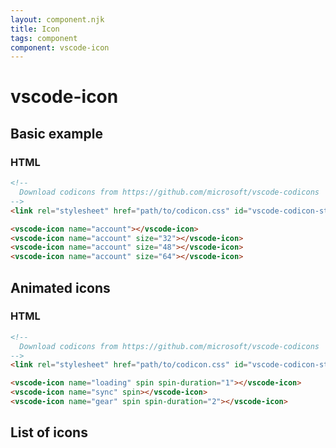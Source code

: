 ```yaml
---
layout: component.njk
title: Icon
tags: component
component: vscode-icon
---
```


# vscode-icon

## Basic example

<component-preview>
  <vscode-icon name="account"></vscode-icon>
  <vscode-icon name="account" size="32"></vscode-icon>
  <vscode-icon name="account" size="48"></vscode-icon>
  <vscode-icon name="account" size="64"></vscode-icon>
</component-preview>

### HTML

```html
<!--
  Download codicons from https://github.com/microsoft/vscode-codicons
-->
<link rel="stylesheet" href="path/to/codicon.css" id="vscode-codicon-stylesheet">

```

```html
<vscode-icon name="account"></vscode-icon>
<vscode-icon name="account" size="32"></vscode-icon>
<vscode-icon name="account" size="48"></vscode-icon>
<vscode-icon name="account" size="64"></vscode-icon>
```

## Animated icons

<component-preview>
  <vscode-icon name="loading" spin spin-duration="1"></vscode-icon>
  <vscode-icon name="sync" spin></vscode-icon>
  <vscode-icon name="gear" spin spin-duration="2"></vscode-icon>
</component-preview>

### HTML

```html
<!--
  Download codicons from https://github.com/microsoft/vscode-codicons
-->
<link rel="stylesheet" href="path/to/codicon.css" id="vscode-codicon-stylesheet">

```

```html
<vscode-icon name="loading" spin spin-duration="1"></vscode-icon>
<vscode-icon name="sync" spin></vscode-icon>
<vscode-icon name="gear" spin spin-duration="2"></vscode-icon>
```

## List of icons

<component-preview>
  <vscode-icon name="account" title="account"></vscode-icon>
  <vscode-icon name="activate-breakpoints" title="activate-breakpoints"></vscode-icon>
  <vscode-icon name="add" title="add"></vscode-icon>
  <vscode-icon name="alert" title="alert"></vscode-icon>
  <vscode-icon name="archive" title="archive"></vscode-icon>
  <vscode-icon name="array" title="array"></vscode-icon>
  <vscode-icon name="arrow-both" title="arrow-both"></vscode-icon>
  <vscode-icon name="arrow-down" title="arrow-down"></vscode-icon>
  <vscode-icon name="arrow-left" title="arrow-left"></vscode-icon>
  <vscode-icon name="arrow-right" title="arrow-right"></vscode-icon>
  <vscode-icon name="arrow-small-down" title="arrow-small-down"></vscode-icon>
  <vscode-icon name="arrow-small-left" title="arrow-small-left"></vscode-icon>
  <vscode-icon name="arrow-small-right" title="arrow-small-right"></vscode-icon>
  <vscode-icon name="arrow-small-up" title="arrow-small-up"></vscode-icon>
  <vscode-icon name="arrow-up" title="arrow-up"></vscode-icon>
  <vscode-icon name="beaker" title="beaker"></vscode-icon>
  <vscode-icon name="bell" title="bell"></vscode-icon>
  <vscode-icon name="bell-dot" title="bell-dot"></vscode-icon>
  <vscode-icon name="bold" title="bold"></vscode-icon>
  <vscode-icon name="book" title="book"></vscode-icon>
  <vscode-icon name="bookmark" title="bookmark"></vscode-icon>
  <vscode-icon name="briefcase" title="briefcase"></vscode-icon>
  <vscode-icon name="broadcast" title="broadcast"></vscode-icon>
  <vscode-icon name="browser" title="browser"></vscode-icon>
  <vscode-icon name="bug" title="bug"></vscode-icon>
  <vscode-icon name="calendar" title="calendar"></vscode-icon>
  <vscode-icon name="call-incoming" title="call-incoming"></vscode-icon>
  <vscode-icon name="call-outgoing" title="call-outgoing"></vscode-icon>
  <vscode-icon name="case-sensitive" title="case-sensitive"></vscode-icon>
  <vscode-icon name="check" title="check"></vscode-icon>
  <vscode-icon name="check-all" title="check-all"></vscode-icon>
  <vscode-icon name="checklist" title="checklist"></vscode-icon>
  <vscode-icon name="chevron-down" title="chevron-down"></vscode-icon>
  <vscode-icon name="chevron-left" title="chevron-left"></vscode-icon>
  <vscode-icon name="chevron-right" title="chevron-right"></vscode-icon>
  <vscode-icon name="chevron-up" title="chevron-up"></vscode-icon>
  <vscode-icon name="chrome-close" title="chrome-close"></vscode-icon>
  <vscode-icon name="chrome-maximize" title="chrome-maximize"></vscode-icon>
  <vscode-icon name="chrome-minimize" title="chrome-minimize"></vscode-icon>
  <vscode-icon name="chrome-restore" title="chrome-restore"></vscode-icon>
  <vscode-icon name="circle-filled" title="circle-filled"></vscode-icon>
  <vscode-icon name="circle-outline" title="circle-outline"></vscode-icon>
  <vscode-icon name="circle-slash" title="circle-slash"></vscode-icon>
  <vscode-icon name="circuit-board" title="circuit-board"></vscode-icon>
  <vscode-icon name="clear-all" title="clear-all"></vscode-icon>
  <vscode-icon name="clippy" title="clippy"></vscode-icon>
  <vscode-icon name="clock" title="clock"></vscode-icon>
  <vscode-icon name="clone" title="clone"></vscode-icon>
  <vscode-icon name="close" title="close"></vscode-icon>
  <vscode-icon name="close-all" title="close-all"></vscode-icon>
  <vscode-icon name="close-dirty" title="close-dirty"></vscode-icon>
  <vscode-icon name="cloud" title="cloud"></vscode-icon>
  <vscode-icon name="cloud-download" title="cloud-download"></vscode-icon>
  <vscode-icon name="cloud-upload" title="cloud-upload"></vscode-icon>
  <vscode-icon name="code" title="code"></vscode-icon>
  <vscode-icon name="collapse-all" title="collapse-all"></vscode-icon>
  <vscode-icon name="color-mode" title="color-mode"></vscode-icon>
  <vscode-icon name="comment" title="comment"></vscode-icon>
  <vscode-icon name="comment-add" title="comment-add"></vscode-icon>
  <vscode-icon name="comment-discussion" title="comment-discussion"></vscode-icon>
  <vscode-icon name="compare-changes" title="compare-changes"></vscode-icon>
  <vscode-icon name="console" title="console"></vscode-icon>
  <vscode-icon name="credit-card" title="credit-card"></vscode-icon>
  <vscode-icon name="dash" title="dash"></vscode-icon>
  <vscode-icon name="dashboard" title="dashboard"></vscode-icon>
  <vscode-icon name="database" title="database"></vscode-icon>
  <vscode-icon name="debug" title="debug"></vscode-icon>
  <vscode-icon name="debug-alt" title="debug-alt"></vscode-icon>
  <vscode-icon name="debug-alt-small" title="debug-alt-small"></vscode-icon>
  <vscode-icon name="debug-breakpoint" title="debug-breakpoint"></vscode-icon>
  <vscode-icon name="debug-breakpoint-conditional" title="debug-breakpoint-conditional"></vscode-icon>
  <vscode-icon name="debug-breakpoint-conditional-disabled" title="debug-breakpoint-conditional-disabled"></vscode-icon>
  <vscode-icon name="debug-breakpoint-conditional-unverified" title="debug-breakpoint-conditional-unverified"></vscode-icon>
  <vscode-icon name="debug-breakpoint-data" title="debug-breakpoint-data"></vscode-icon>
  <vscode-icon name="debug-breakpoint-data-disabled" title="debug-breakpoint-data-disabled"></vscode-icon>
  <vscode-icon name="debug-breakpoint-data-unverified" title="debug-breakpoint-data-unverified"></vscode-icon>
  <vscode-icon name="debug-breakpoint-disabled" title="debug-breakpoint-disabled"></vscode-icon>
  <vscode-icon name="debug-breakpoint-function" title="debug-breakpoint-function"></vscode-icon>
  <vscode-icon name="debug-breakpoint-function-disabled" title="debug-breakpoint-function-disabled"></vscode-icon>
  <vscode-icon name="debug-breakpoint-function-unverified" title="debug-breakpoint-function-unverified"></vscode-icon>
  <vscode-icon name="debug-breakpoint-log" title="debug-breakpoint-log"></vscode-icon>
  <vscode-icon name="debug-breakpoint-log-disabled" title="debug-breakpoint-log-disabled"></vscode-icon>
  <vscode-icon name="debug-breakpoint-log-unverified" title="debug-breakpoint-log-unverified"></vscode-icon>
  <vscode-icon name="debug-breakpoint-unsupported" title="debug-breakpoint-unsupported"></vscode-icon>
  <vscode-icon name="debug-breakpoint-unverified" title="debug-breakpoint-unverified"></vscode-icon>
  <vscode-icon name="debug-console" title="debug-console"></vscode-icon>
  <vscode-icon name="debug-continue" title="debug-continue"></vscode-icon>
  <vscode-icon name="debug-disconnect" title="debug-disconnect"></vscode-icon>
  <vscode-icon name="debug-hint" title="debug-hint"></vscode-icon>
  <vscode-icon name="debug-pause" title="debug-pause"></vscode-icon>
  <vscode-icon name="debug-restart" title="debug-restart"></vscode-icon>
  <vscode-icon name="debug-restart-frame" title="debug-restart-frame"></vscode-icon>
  <vscode-icon name="debug-reverse-continue" title="debug-reverse-continue"></vscode-icon>
  <vscode-icon name="debug-stackframe" title="debug-stackframe"></vscode-icon>
  <vscode-icon name="debug-stackframe-active" title="debug-stackframe-active"></vscode-icon>
  <vscode-icon name="debug-stackframe-dot" title="debug-stackframe-dot"></vscode-icon>
  <vscode-icon name="debug-stackframe-focused" title="debug-stackframe-focused"></vscode-icon>
  <vscode-icon name="debug-start" title="debug-start"></vscode-icon>
  <vscode-icon name="debug-step-back" title="debug-step-back"></vscode-icon>
  <vscode-icon name="debug-step-into" title="debug-step-into"></vscode-icon>
  <vscode-icon name="debug-step-out" title="debug-step-out"></vscode-icon>
  <vscode-icon name="debug-step-over" title="debug-step-over"></vscode-icon>
  <vscode-icon name="debug-stop" title="debug-stop"></vscode-icon>
  <vscode-icon name="desktop-download" title="desktop-download"></vscode-icon>
  <vscode-icon name="device-camera" title="device-camera"></vscode-icon>
  <vscode-icon name="device-camera-video" title="device-camera-video"></vscode-icon>
  <vscode-icon name="device-desktop" title="device-desktop"></vscode-icon>
  <vscode-icon name="device-mobile" title="device-mobile"></vscode-icon>
  <vscode-icon name="diff" title="diff"></vscode-icon>
  <vscode-icon name="diff-added" title="diff-added"></vscode-icon>
  <vscode-icon name="diff-ignored" title="diff-ignored"></vscode-icon>
  <vscode-icon name="diff-modified" title="diff-modified"></vscode-icon>
  <vscode-icon name="diff-removed" title="diff-removed"></vscode-icon>
  <vscode-icon name="diff-renamed" title="diff-renamed"></vscode-icon>
  <vscode-icon name="discard" title="discard"></vscode-icon>
  <vscode-icon name="edit" title="edit"></vscode-icon>
  <vscode-icon name="editor-layout" title="editor-layout"></vscode-icon>
  <vscode-icon name="ellipsis" title="ellipsis"></vscode-icon>
  <vscode-icon name="empty-window" title="empty-window"></vscode-icon>
  <vscode-icon name="error" title="error"></vscode-icon>
  <vscode-icon name="exclude" title="exclude"></vscode-icon>
  <vscode-icon name="expand-all" title="expand-all"></vscode-icon>
  <vscode-icon name="export" title="export"></vscode-icon>
  <vscode-icon name="extensions" title="extensions"></vscode-icon>
  <vscode-icon name="eye" title="eye"></vscode-icon>
  <vscode-icon name="eye-closed" title="eye-closed"></vscode-icon>
  <vscode-icon name="eye-unwatch" title="eye-unwatch"></vscode-icon>
  <vscode-icon name="eye-watch" title="eye-watch"></vscode-icon>
  <vscode-icon name="feedback" title="feedback"></vscode-icon>
  <vscode-icon name="file" title="file"></vscode-icon>
  <vscode-icon name="file-add" title="file-add"></vscode-icon>
  <vscode-icon name="file-binary" title="file-binary"></vscode-icon>
  <vscode-icon name="file-code" title="file-code"></vscode-icon>
  <vscode-icon name="file-directory" title="file-directory"></vscode-icon>
  <vscode-icon name="file-directory-create" title="file-directory-create"></vscode-icon>
  <vscode-icon name="file-media" title="file-media"></vscode-icon>
  <vscode-icon name="file-pdf" title="file-pdf"></vscode-icon>
  <vscode-icon name="file-submodule" title="file-submodule"></vscode-icon>
  <vscode-icon name="file-symlink-directory" title="file-symlink-directory"></vscode-icon>
  <vscode-icon name="file-symlink-file" title="file-symlink-file"></vscode-icon>
  <vscode-icon name="file-text" title="file-text"></vscode-icon>
  <vscode-icon name="file-zip" title="file-zip"></vscode-icon>
  <vscode-icon name="files" title="files"></vscode-icon>
  <vscode-icon name="filter" title="filter"></vscode-icon>
  <vscode-icon name="flame" title="flame"></vscode-icon>
  <vscode-icon name="fold" title="fold"></vscode-icon>
  <vscode-icon name="fold-down" title="fold-down"></vscode-icon>
  <vscode-icon name="fold-up" title="fold-up"></vscode-icon>
  <vscode-icon name="folder" title="folder"></vscode-icon>
  <vscode-icon name="folder-active" title="folder-active"></vscode-icon>
  <vscode-icon name="folder-opened" title="folder-opened"></vscode-icon>
  <vscode-icon name="gear" title="gear"></vscode-icon>
  <vscode-icon name="gift" title="gift"></vscode-icon>
  <vscode-icon name="gist" title="gist"></vscode-icon>
  <vscode-icon name="gist-fork" title="gist-fork"></vscode-icon>
  <vscode-icon name="gist-new" title="gist-new"></vscode-icon>
  <vscode-icon name="gist-private" title="gist-private"></vscode-icon>
  <vscode-icon name="gist-secret" title="gist-secret"></vscode-icon>
  <vscode-icon name="git-branch" title="git-branch"></vscode-icon>
  <vscode-icon name="git-branch-create" title="git-branch-create"></vscode-icon>
  <vscode-icon name="git-branch-delete" title="git-branch-delete"></vscode-icon>
  <vscode-icon name="git-commit" title="git-commit"></vscode-icon>
  <vscode-icon name="git-compare" title="git-compare"></vscode-icon>
  <vscode-icon name="git-fork-private" title="git-fork-private"></vscode-icon>
  <vscode-icon name="git-merge" title="git-merge"></vscode-icon>
  <vscode-icon name="git-pull-request" title="git-pull-request"></vscode-icon>
  <vscode-icon name="git-pull-request-abandoned" title="git-pull-request-abandoned"></vscode-icon>
  <vscode-icon name="github" title="github"></vscode-icon>
  <vscode-icon name="github-action" title="github-action"></vscode-icon>
  <vscode-icon name="github-alt" title="github-alt"></vscode-icon>
  <vscode-icon name="github-inverted" title="github-inverted"></vscode-icon>
  <vscode-icon name="globe" title="globe"></vscode-icon>
  <vscode-icon name="go-to-file" title="go-to-file"></vscode-icon>
  <vscode-icon name="grabber" title="grabber"></vscode-icon>
  <vscode-icon name="graph" title="graph"></vscode-icon>
  <vscode-icon name="graph-left" title="graph-left"></vscode-icon>
  <vscode-icon name="gripper" title="gripper"></vscode-icon>
  <vscode-icon name="group-by-ref-type" title="group-by-ref-type"></vscode-icon>
  <vscode-icon name="heart" title="heart"></vscode-icon>
  <vscode-icon name="history" title="history"></vscode-icon>
  <vscode-icon name="home" title="home"></vscode-icon>
  <vscode-icon name="horizontal-rule" title="horizontal-rule"></vscode-icon>
  <vscode-icon name="hubot" title="hubot"></vscode-icon>
  <vscode-icon name="inbox" title="inbox"></vscode-icon>
  <vscode-icon name="info" title="info"></vscode-icon>
  <vscode-icon name="issue-closed" title="issue-closed"></vscode-icon>
  <vscode-icon name="issue-opened" title="issue-opened"></vscode-icon>
  <vscode-icon name="issue-reopened" title="issue-reopened"></vscode-icon>
  <vscode-icon name="issues" title="issues"></vscode-icon>
  <vscode-icon name="italic" title="italic"></vscode-icon>
  <vscode-icon name="jersey" title="jersey"></vscode-icon>
  <vscode-icon name="json" title="json"></vscode-icon>
  <vscode-icon name="kebab-horizontal" title="kebab-horizontal"></vscode-icon>
  <vscode-icon name="kebab-vertical" title="kebab-vertical"></vscode-icon>
  <vscode-icon name="key" title="key"></vscode-icon>
  <vscode-icon name="keyboard" title="keyboard"></vscode-icon>
  <vscode-icon name="law" title="law"></vscode-icon>
  <vscode-icon name="library" title="library"></vscode-icon>
  <vscode-icon name="light-bulb" title="light-bulb"></vscode-icon>
  <vscode-icon name="lightbulb" title="lightbulb"></vscode-icon>
  <vscode-icon name="lightbulb-autofix" title="lightbulb-autofix"></vscode-icon>
  <vscode-icon name="link" title="link"></vscode-icon>
  <vscode-icon name="link-external" title="link-external"></vscode-icon>
  <vscode-icon name="list-filter" title="list-filter"></vscode-icon>
  <vscode-icon name="list-flat" title="list-flat"></vscode-icon>
  <vscode-icon name="list-ordered" title="list-ordered"></vscode-icon>
  <vscode-icon name="list-selection" title="list-selection"></vscode-icon>
  <vscode-icon name="list-tree" title="list-tree"></vscode-icon>
  <vscode-icon name="list-unordered" title="list-unordered"></vscode-icon>
  <vscode-icon name="live-share" title="live-share"></vscode-icon>
  <vscode-icon name="loading" title="loading"></vscode-icon>
  <vscode-icon name="location" title="location"></vscode-icon>
  <vscode-icon name="lock" title="lock"></vscode-icon>
  <vscode-icon name="log-in" title="log-in"></vscode-icon>
  <vscode-icon name="log-out" title="log-out"></vscode-icon>
  <vscode-icon name="logo-github" title="logo-github"></vscode-icon>
  <vscode-icon name="magnet" title="magnet"></vscode-icon>
  <vscode-icon name="mail" title="mail"></vscode-icon>
  <vscode-icon name="mail-read" title="mail-read"></vscode-icon>
  <vscode-icon name="mail-reply" title="mail-reply"></vscode-icon>
  <vscode-icon name="mark-github" title="mark-github"></vscode-icon>
  <vscode-icon name="markdown" title="markdown"></vscode-icon>
  <vscode-icon name="megaphone" title="megaphone"></vscode-icon>
  <vscode-icon name="mention" title="mention"></vscode-icon>
  <vscode-icon name="menu" title="menu"></vscode-icon>
  <vscode-icon name="merge" title="merge"></vscode-icon>
  <vscode-icon name="microscope" title="microscope"></vscode-icon>
  <vscode-icon name="milestone" title="milestone"></vscode-icon>
  <vscode-icon name="mirror" title="mirror"></vscode-icon>
  <vscode-icon name="mirror-private" title="mirror-private"></vscode-icon>
  <vscode-icon name="mirror-public" title="mirror-public"></vscode-icon>
  <vscode-icon name="more" title="more"></vscode-icon>
  <vscode-icon name="mortar-board" title="mortar-board"></vscode-icon>
  <vscode-icon name="move" title="move"></vscode-icon>
  <vscode-icon name="multiple-windows" title="multiple-windows"></vscode-icon>
  <vscode-icon name="mute" title="mute"></vscode-icon>
  <vscode-icon name="new-file" title="new-file"></vscode-icon>
  <vscode-icon name="new-folder" title="new-folder"></vscode-icon>
  <vscode-icon name="no-newline" title="no-newline"></vscode-icon>
  <vscode-icon name="note" title="note"></vscode-icon>
  <vscode-icon name="notebook" title="notebook"></vscode-icon>
  <vscode-icon name="octoface" title="octoface"></vscode-icon>
  <vscode-icon name="open-preview" title="open-preview"></vscode-icon>
  <vscode-icon name="organization" title="organization"></vscode-icon>
  <vscode-icon name="organization-filled" title="organization-filled"></vscode-icon>
  <vscode-icon name="organization-outline" title="organization-outline"></vscode-icon>
  <vscode-icon name="output" title="output"></vscode-icon>
  <vscode-icon name="package" title="package"></vscode-icon>
  <vscode-icon name="paintcan" title="paintcan"></vscode-icon>
  <vscode-icon name="pass" title="pass"></vscode-icon>
  <vscode-icon name="pencil" title="pencil"></vscode-icon>
  <vscode-icon name="person" title="person"></vscode-icon>
  <vscode-icon name="person-add" title="person-add"></vscode-icon>
  <vscode-icon name="person-filled" title="person-filled"></vscode-icon>
  <vscode-icon name="person-follow" title="person-follow"></vscode-icon>
  <vscode-icon name="person-outline" title="person-outline"></vscode-icon>
  <vscode-icon name="pin" title="pin"></vscode-icon>
  <vscode-icon name="pinned" title="pinned"></vscode-icon>
  <vscode-icon name="play" title="play"></vscode-icon>
  <vscode-icon name="play-circle" title="play-circle"></vscode-icon>
  <vscode-icon name="plug" title="plug"></vscode-icon>
  <vscode-icon name="plus" title="plus"></vscode-icon>
  <vscode-icon name="preserve-case" title="preserve-case"></vscode-icon>
  <vscode-icon name="preview" title="preview"></vscode-icon>
  <vscode-icon name="primitive-dot" title="primitive-dot"></vscode-icon>
  <vscode-icon name="primitive-square" title="primitive-square"></vscode-icon>
  <vscode-icon name="project" title="project"></vscode-icon>
  <vscode-icon name="pulse" title="pulse"></vscode-icon>
  <vscode-icon name="question" title="question"></vscode-icon>
  <vscode-icon name="quote" title="quote"></vscode-icon>
  <vscode-icon name="radio-tower" title="radio-tower"></vscode-icon>
  <vscode-icon name="reactions" title="reactions"></vscode-icon>
  <vscode-icon name="record" title="record"></vscode-icon>
  <vscode-icon name="record-keys" title="record-keys"></vscode-icon>
  <vscode-icon name="redo" title="redo"></vscode-icon>
  <vscode-icon name="references" title="references"></vscode-icon>
  <vscode-icon name="refresh" title="refresh"></vscode-icon>
  <vscode-icon name="regex" title="regex"></vscode-icon>
  <vscode-icon name="remote" title="remote"></vscode-icon>
  <vscode-icon name="remote-explorer" title="remote-explorer"></vscode-icon>
  <vscode-icon name="remove" title="remove"></vscode-icon>
  <vscode-icon name="remove-close" title="remove-close"></vscode-icon>
  <vscode-icon name="repl" title="repl"></vscode-icon>
  <vscode-icon name="replace" title="replace"></vscode-icon>
  <vscode-icon name="replace-all" title="replace-all"></vscode-icon>
  <vscode-icon name="reply" title="reply"></vscode-icon>
  <vscode-icon name="repo" title="repo"></vscode-icon>
  <vscode-icon name="repo-clone" title="repo-clone"></vscode-icon>
  <vscode-icon name="repo-create" title="repo-create"></vscode-icon>
  <vscode-icon name="repo-delete" title="repo-delete"></vscode-icon>
  <vscode-icon name="repo-force-push" title="repo-force-push"></vscode-icon>
  <vscode-icon name="repo-forked" title="repo-forked"></vscode-icon>
  <vscode-icon name="repo-pull" title="repo-pull"></vscode-icon>
  <vscode-icon name="repo-push" title="repo-push"></vscode-icon>
  <vscode-icon name="repo-sync" title="repo-sync"></vscode-icon>
  <vscode-icon name="report" title="report"></vscode-icon>
  <vscode-icon name="request-changes" title="request-changes"></vscode-icon>
  <vscode-icon name="rocket" title="rocket"></vscode-icon>
  <vscode-icon name="root-folder" title="root-folder"></vscode-icon>
  <vscode-icon name="root-folder-opened" title="root-folder-opened"></vscode-icon>
  <vscode-icon name="rss" title="rss"></vscode-icon>
  <vscode-icon name="ruby" title="ruby"></vscode-icon>
  <vscode-icon name="run" title="run"></vscode-icon>
  <vscode-icon name="run-all" title="run-all"></vscode-icon>
  <vscode-icon name="save" title="save"></vscode-icon>
  <vscode-icon name="save-all" title="save-all"></vscode-icon>
  <vscode-icon name="save-as" title="save-as"></vscode-icon>
  <vscode-icon name="screen-full" title="screen-full"></vscode-icon>
  <vscode-icon name="screen-normal" title="screen-normal"></vscode-icon>
  <vscode-icon name="search" title="search"></vscode-icon>
  <vscode-icon name="search-save" title="search-save"></vscode-icon>
  <vscode-icon name="search-stop" title="search-stop"></vscode-icon>
  <vscode-icon name="selection" title="selection"></vscode-icon>
  <vscode-icon name="server" title="server"></vscode-icon>
  <vscode-icon name="server-environment" title="server-environment"></vscode-icon>
  <vscode-icon name="server-process" title="server-process"></vscode-icon>
  <vscode-icon name="settings" title="settings"></vscode-icon>
  <vscode-icon name="settings-gear" title="settings-gear"></vscode-icon>
  <vscode-icon name="shield" title="shield"></vscode-icon>
  <vscode-icon name="sign-in" title="sign-in"></vscode-icon>
  <vscode-icon name="sign-out" title="sign-out"></vscode-icon>
  <vscode-icon name="smiley" title="smiley"></vscode-icon>
  <vscode-icon name="sort-precedence" title="sort-precedence"></vscode-icon>
  <vscode-icon name="source-control" title="source-control"></vscode-icon>
  <vscode-icon name="split-horizontal" title="split-horizontal"></vscode-icon>
  <vscode-icon name="split-vertical" title="split-vertical"></vscode-icon>
  <vscode-icon name="squirrel" title="squirrel"></vscode-icon>
  <vscode-icon name="star" title="star"></vscode-icon>
  <vscode-icon name="star-add" title="star-add"></vscode-icon>
  <vscode-icon name="star-delete" title="star-delete"></vscode-icon>
  <vscode-icon name="star-empty" title="star-empty"></vscode-icon>
  <vscode-icon name="star-full" title="star-full"></vscode-icon>
  <vscode-icon name="star-half" title="star-half"></vscode-icon>
  <vscode-icon name="stop" title="stop"></vscode-icon>
  <vscode-icon name="stop-circle" title="stop-circle"></vscode-icon>
  <vscode-icon name="symbol-array" title="symbol-array"></vscode-icon>
  <vscode-icon name="symbol-boolean" title="symbol-boolean"></vscode-icon>
  <vscode-icon name="symbol-class" title="symbol-class"></vscode-icon>
  <vscode-icon name="symbol-color" title="symbol-color"></vscode-icon>
  <vscode-icon name="symbol-constant" title="symbol-constant"></vscode-icon>
  <vscode-icon name="symbol-constructor" title="symbol-constructor"></vscode-icon>
  <vscode-icon name="symbol-enum" title="symbol-enum"></vscode-icon>
  <vscode-icon name="symbol-enum-member" title="symbol-enum-member"></vscode-icon>
  <vscode-icon name="symbol-event" title="symbol-event"></vscode-icon>
  <vscode-icon name="symbol-field" title="symbol-field"></vscode-icon>
  <vscode-icon name="symbol-file" title="symbol-file"></vscode-icon>
  <vscode-icon name="symbol-folder" title="symbol-folder"></vscode-icon>
  <vscode-icon name="symbol-function" title="symbol-function"></vscode-icon>
  <vscode-icon name="symbol-interface" title="symbol-interface"></vscode-icon>
  <vscode-icon name="symbol-key" title="symbol-key"></vscode-icon>
  <vscode-icon name="symbol-keyword" title="symbol-keyword"></vscode-icon>
  <vscode-icon name="symbol-method" title="symbol-method"></vscode-icon>
  <vscode-icon name="symbol-misc" title="symbol-misc"></vscode-icon>
  <vscode-icon name="symbol-module" title="symbol-module"></vscode-icon>
  <vscode-icon name="symbol-namespace" title="symbol-namespace"></vscode-icon>
  <vscode-icon name="symbol-null" title="symbol-null"></vscode-icon>
  <vscode-icon name="symbol-number" title="symbol-number"></vscode-icon>
  <vscode-icon name="symbol-numeric" title="symbol-numeric"></vscode-icon>
  <vscode-icon name="symbol-object" title="symbol-object"></vscode-icon>
  <vscode-icon name="symbol-operator" title="symbol-operator"></vscode-icon>
  <vscode-icon name="symbol-package" title="symbol-package"></vscode-icon>
  <vscode-icon name="symbol-parameter" title="symbol-parameter"></vscode-icon>
  <vscode-icon name="symbol-property" title="symbol-property"></vscode-icon>
  <vscode-icon name="symbol-reference" title="symbol-reference"></vscode-icon>
  <vscode-icon name="symbol-ruler" title="symbol-ruler"></vscode-icon>
  <vscode-icon name="symbol-snippet" title="symbol-snippet"></vscode-icon>
  <vscode-icon name="symbol-string" title="symbol-string"></vscode-icon>
  <vscode-icon name="symbol-struct" title="symbol-struct"></vscode-icon>
  <vscode-icon name="symbol-structure" title="symbol-structure"></vscode-icon>
  <vscode-icon name="symbol-text" title="symbol-text"></vscode-icon>
  <vscode-icon name="symbol-type-parameter" title="symbol-type-parameter"></vscode-icon>
  <vscode-icon name="symbol-unit" title="symbol-unit"></vscode-icon>
  <vscode-icon name="symbol-value" title="symbol-value"></vscode-icon>
  <vscode-icon name="symbol-variable" title="symbol-variable"></vscode-icon>
  <vscode-icon name="sync" title="sync"></vscode-icon>
  <vscode-icon name="sync-ignored" title="sync-ignored"></vscode-icon>
  <vscode-icon name="tag" title="tag"></vscode-icon>
  <vscode-icon name="tag-add" title="tag-add"></vscode-icon>
  <vscode-icon name="tag-remove" title="tag-remove"></vscode-icon>
  <vscode-icon name="tasklist" title="tasklist"></vscode-icon>
  <vscode-icon name="telescope" title="telescope"></vscode-icon>
  <vscode-icon name="terminal" title="terminal"></vscode-icon>
  <vscode-icon name="text-size" title="text-size"></vscode-icon>
  <vscode-icon name="three-bars" title="three-bars"></vscode-icon>
  <vscode-icon name="thumbsdown" title="thumbsdown"></vscode-icon>
  <vscode-icon name="thumbsup" title="thumbsup"></vscode-icon>
  <vscode-icon name="tools" title="tools"></vscode-icon>
  <vscode-icon name="trash" title="trash"></vscode-icon>
  <vscode-icon name="trashcan" title="trashcan"></vscode-icon>
  <vscode-icon name="triangle-down" title="triangle-down"></vscode-icon>
  <vscode-icon name="triangle-left" title="triangle-left"></vscode-icon>
  <vscode-icon name="triangle-right" title="triangle-right"></vscode-icon>
  <vscode-icon name="triangle-up" title="triangle-up"></vscode-icon>
  <vscode-icon name="twitter" title="twitter"></vscode-icon>
  <vscode-icon name="unfold" title="unfold"></vscode-icon>
  <vscode-icon name="ungroup-by-ref-type" title="ungroup-by-ref-type"></vscode-icon>
  <vscode-icon name="unlock" title="unlock"></vscode-icon>
  <vscode-icon name="unmute" title="unmute"></vscode-icon>
  <vscode-icon name="unverified" title="unverified"></vscode-icon>
  <vscode-icon name="variable" title="variable"></vscode-icon>
  <vscode-icon name="verified" title="verified"></vscode-icon>
  <vscode-icon name="versions" title="versions"></vscode-icon>
  <vscode-icon name="vm" title="vm"></vscode-icon>
  <vscode-icon name="vm-active" title="vm-active"></vscode-icon>
  <vscode-icon name="vm-connect" title="vm-connect"></vscode-icon>
  <vscode-icon name="vm-outline" title="vm-outline"></vscode-icon>
  <vscode-icon name="vm-running" title="vm-running"></vscode-icon>
  <vscode-icon name="warning" title="warning"></vscode-icon>
  <vscode-icon name="watch" title="watch"></vscode-icon>
  <vscode-icon name="whitespace" title="whitespace"></vscode-icon>
  <vscode-icon name="whole-word" title="whole-word"></vscode-icon>
  <vscode-icon name="window" title="window"></vscode-icon>
  <vscode-icon name="word-wrap" title="word-wrap"></vscode-icon>
  <vscode-icon name="wrench" title="wrench"></vscode-icon>
  <vscode-icon name="wrench-subaction" title="wrench-subaction"></vscode-icon>
  <vscode-icon name="x" title="x"></vscode-icon>
  <vscode-icon name="zap" title="zap"></vscode-icon>
  <vscode-icon name="zoom-in" title="zoom-in"></vscode-icon>
  <vscode-icon name="zoom-out" title="zoom-out"></vscode-icon>
</component-preview>